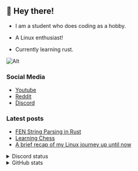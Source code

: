## 👋 Hey there!

-   I am a student who does coding as a hobby.

-   A Linux enthusiast!

-   Currently learning rust.

![Alt](https://komarev.com/ghpvc/?username=rv178&&color=5E81AC&label=Profile%20views%20since%20June%203%202022)

### Social Media

-   [Youtube](https://youtube.com/c/idlidev)
-   [Reddit](https://reddit.com/u/idli_codes)
-   [Discord](https://discord.gg/UpFrCBmmtP)

### Latest posts

<!-- BLOG-POST-LIST:START -->

-   [FEN String Parsing in Rust](https://rv178.is-a.dev/posts/fen-string-parsing-in-rust/)
-   [Learning Chess](https://rv178.is-a.dev/posts/learning-chess/)
-   [A brief recap of my Linux journey up until now](https://rv178.is-a.dev/posts/my-linux-journey/)
<!-- BLOG-POST-LIST:END -->

<details>
<summary>Discord status</summary>

<img src="https://api.bakerie.gq/theme-1/758991567695642644" alt="drawing" width="60%"/>

</details>

<details>
<summary>GitHub stats</summary>

![stats](https://github-readme-stats.vercel.app/api/top-langs/?username=rv178&show_icons=true&theme=nord)
![stats](https://github-readme-stats.vercel.app/api?username=rv178&count_private=true&theme=nord)

</details>
